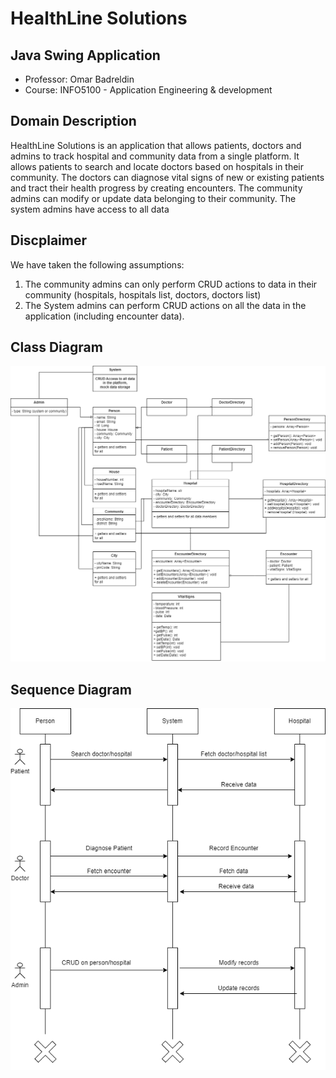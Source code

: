 # HealthLine Solutions 

## Java Swing Application
- Professor: Omar Badreldin
- Course: INFO5100 - Application Engineering & development

## Domain Description

HealthLine Solutions is an application that allows patients, doctors and admins to track hospital and community data from a single platform.
It allows patients to search and locate doctors based on hospitals in their community.
The doctors can diagnose vital signs of new or existing patients and tract their health progress by creating encounters.
The community admins can modify or update data belonging to their community. The system admins have access to all data

## Discplaimer

We have taken the following assumptions:

1. The community admins can only perform CRUD actions to data in their community (hospitals, hospitals list, doctors, doctors list)
2. The System admins can perform CRUD actions on all the data in the application (including encounter data).

## Class Diagram

![Class Diagram Here](./images/ClassDiagram.png?raw=true)

## Sequence Diagram

![Sequence Diagram here](./images/SequenceDiagram.png?raw=true)
